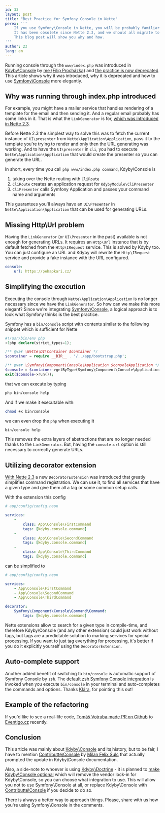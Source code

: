 ```yaml
---
id: 33
layout: post
title: "Best Practice for Symfony Console in Nette"
perex: '''
    If you use Symfony\Console in Nette, you will be probably familiar with <code>php index.php command</code> approach.
    It has been obsolete since Nette 2.3, and we should all migrate to its successor.
    This blog post will show you why and how.
'''
author: 23
lang: en
---
```



Running console through the `www/index.php` was introduced in [Kdyby\Console](https://github.com/Kdyby/Console/) by [me (Filip Procházka)](https://filip-prochazka.com/) and [the practice is now deprecated](https://github.com/Kdyby/Console/commit/db9c3304f0998bc82724665d3b43d3b6e3eb40ce). This article shows why it was introduced, why it is deprecated and how to use [Symfony\Console](https://github.com/symfony/console) more elegantly.

## Why was running through index.php introduced

For example, you might have a mailer service that handles rendering of a template for the email and then sending it. And a regular email probably has some links in it. That is what the `LinkGenerator` is for, [which was introduced in Nette 2.3](https://github.com/nette/application/commit/e0305285cebc65426073061b261e084daef4933e).

Before Nette 2.3 the simplest way to solve this was to fetch the current instance of `UI\presenter` from `Nette\Application\Application`, pass it to the template you're trying to render and only then the URL generating was working. And to have the `UI\presenter` in `cli`, you had to execute `Nette\Application\Application` that would create the presenter so you can generate the URL.

In short, every time you call `php www/index.php command`, Kdyby\Console is

1. taking over the Nette routing with `CliRoute`
2. `CliRoute` creates an application request for `KdybyModule\CliPresenter`
3. `CliPresenter` calls Symfony Application and passes your command name and arguments

This guarantees you'll always have an `UI\Presenter` in `Nette\Application\Application` that can be used for generating URLs.

## Missing Http\Url problem

Having the `LinkGenerator` (or `UI\Presenter` in the past) available is not enough for generating URLs. It requires an `Http\Url` instance that is by default fetched from the `Http\IRequest` service. This is solved by Kdyby too. You can just configure an URL and Kdyby will rewrite the `Http\IRequest` service and provide a fake instance with the URL configured.

```yaml
console:
    url: https://pehapkari.cz/
```

## Simplifying the execution

Executing the console through `Nette\Application\Application` is no longer necessary since we have the `LinkGenerator`. So how can we make this more elegant? Since we're integrating [Symfony\Console](https://github.com/symfony/console), a logical approach is to look what Symfony thinks is the best practice.

Symfony has a `bin/console` script with contents similar to the following snippet which is sufficient for Nette

```php
#!/usr/bin/env php
<?php declare(strict_types=1);

/** @var \Nette\DI\Container $container */
$container = require __DIR__ . '/../app/bootstrap.php';

/** @var \Symfony\Component\Console\Application $consoleApplication */
$console = $container->getByType(Symfony\Component\Console\Application::class);
exit($console->run());
```

that we can execute by typing


```bash
php bin/console help
```

And if we make it executable with

```bash
chmod +x bin/console
```

we can even drop the `php` when executing it

```bash
bin/console help
```

This removes the extra layers of abstractions that are no longer needed thanks to the `LinkGenerator`. But, having the `console.url` option is still necessary to correctly generate URLs.

## Utilizing decorator extension

[With Nette 2.3](https://github.com/nette/di/commit/28fdac304b967ae43a90936069d94316ee2daca4) a new `DecoratorExtension` was introduced that greatly simplifies command registration. We can use it, to find all services that have a given type and give them all a tag or some common setup calls.

With the extension this config

```yaml
# app/config/config.neon

services:
    -
        class: App\Console\FirstCommand
        tags: [kdyby.console.command]
    -
        class: App\Console\SecondCommand
        tags: [kdyby.console.command]
    -
        class: App\Console\ThirdCommand
        tags: [kdyby.console.command]
```

can be simplified to

```yaml
# app/config/config.neon

services:
    - App\Console\FirstCommand
    - App\Console\SecondCommand
    - App\Console\ThirdCommand

decorator:
    Symfony\Component\Console\Command\Command:
        tags: [kdyby.console.command]
```

Nette extensions allow to search for a given type in compile-time, and therefore Kdyby\Console (and any other extension) could just work without tags, but tags are a predictable solution to marking services for special processing. If you want to just tag everything for processing, it's better if you do it explicitly yourself using the `DecoratorExtension`.

## Auto-complete support

Another added benefit of switching to `bin/console` is automatic support of Symfony Console by `zsh`. The [default zsh Symfony Console integration](https://github.com/robbyrussell/oh-my-zsh/blob/291e96dcd034750fbe7473482508c08833b168e3/plugins/symfony2/symfony2.plugin.zsh) is invoked when you execute `bin/console` in your terminal and auto-completes the commands and options. Thanks [Klára](https://twitter.com/kerlebac), for pointing this out!

## Example of the refactoring

If you'd like to see a real-life code, [Tomáš Votruba made PR on Github](https://github.com/eventigo/eventigo-web/pull/19/files) to [Eventigo.cz](https://eventigo.cz/) recently.

## Conclusion

This article was mainly about [Kdyby\Console](https://github.com/Kdyby/Console/) and its history, but to be fair, I have to mention [Contributte\Console](https://github.com/contributte/console) by [Milan Felix Šulc](https://f3l1x.io) that actually prompted the update in Kdyby\Console documentation.

Also, a side-note to whoever is using [Kdyby\Doctrine](https://github.com/Kdyby/Doctrine) - it is planned to [make Kdyby\Console optional](https://github.com/Kdyby/Doctrine/issues/190) which will remove the vendor lock-in for Kdyby\Console, so you can choose what integration to use. This will allow you not to use Symfony\Console at all, or replace Kdyby\Console with [Contributte\Console](https://github.com/contributte/console) if you decide to do so.

There is always a better way to approach things. Please, share with us how you're using Symfony\Console in the comments.
